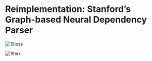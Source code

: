 # Reimplementation: Stanford’s Graph-based Neural Dependency Parser

![19loss](https://user-images.githubusercontent.com/48386278/57164177-f5d35f00-6dfb-11e9-94e6-0d4c38689c7b.png)

![19err](https://user-images.githubusercontent.com/48386278/57164169-f23fd800-6dfb-11e9-9524-1a211d2caaf0.png)
